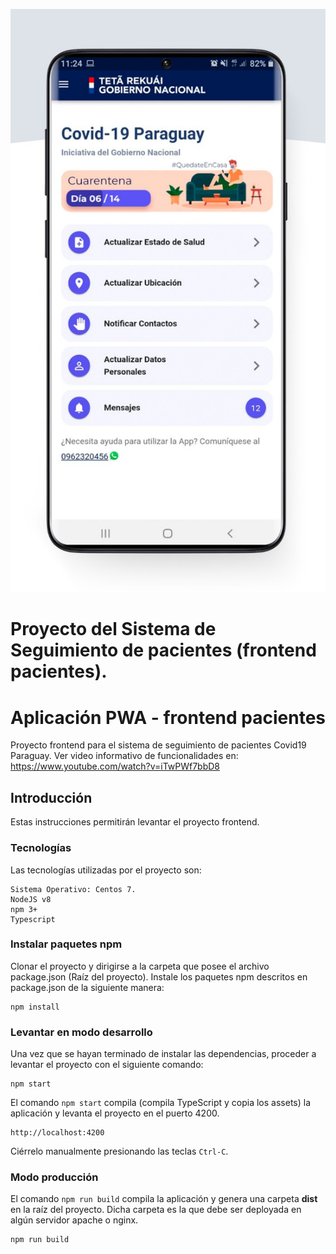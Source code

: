 ![Figura 1](https://github.com/covidpy/covidpy-documentacion/blob/master/screen_pwa/home.jpeg)

# Proyecto del Sistema de Seguimiento de pacientes (frontend pacientes).
# Aplicación PWA - frontend pacientes

Proyecto frontend para el sistema de seguimiento de pacientes Covid19 Paraguay. Ver video informativo de funcionalidades en: https://www.youtube.com/watch?v=iTwPWf7bbD8

## Introducción

Estas instrucciones permitirán levantar el proyecto frontend.

### Tecnologías

Las tecnologías utilizadas por el proyecto son:

```
Sistema Operativo: Centos 7. 
NodeJS v8
npm 3+
Typescript
```

### Instalar paquetes npm

Clonar el proyecto y dirigirse a la carpeta que posee el archivo package.json (Raíz del proyecto). Instale los paquetes npm descritos en package.json de la siguiente manera:

```shell
npm install
```

### Levantar en modo desarrollo

Una vez que se hayan terminado de instalar las dependencias, proceder a levantar el proyecto con el siguiente comando:

```shell
npm start
```

El comando `npm start` compila (compila TypeScript y copia los assets) la aplicación y levanta el proyecto en el puerto 4200.

```shell
http://localhost:4200
```

Ciérrelo manualmente presionando las teclas `Ctrl-C`.

### Modo producción

El comando `npm run build` compila la aplicación y genera una carpeta **dist** en la raíz del proyecto. Dicha carpeta es la que debe ser deployada en algún servidor apache o nginx.

```shell
npm run build
```
